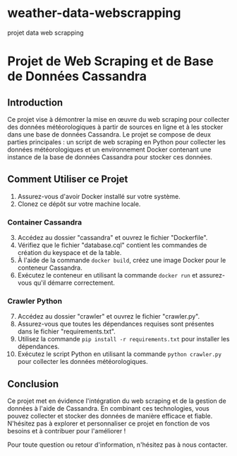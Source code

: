 # weather-data-webscrapping
projet data web scrapping

# Projet de Web Scraping et de Base de Données Cassandra

## Introduction
Ce projet vise à démontrer la mise en œuvre du web scraping pour collecter des données météorologiques à partir de sources en ligne et à les stocker dans une base de données Cassandra. Le projet se compose de deux parties principales : un script de web scraping en Python pour collecter les données météorologiques et un environnement Docker contenant une instance de la base de données Cassandra pour stocker ces données.

## Comment Utiliser ce Projet
1. Assurez-vous d'avoir Docker installé sur votre système.
2. Clonez ce dépôt sur votre machine locale.

### Container Cassandra
3. Accédez au dossier "cassandra" et ouvrez le fichier "Dockerfile".
4. Vérifiez que le fichier "database.cql" contient les commandes de création du keyspace et de la table.
5. À l'aide de la commande `docker build`, créez une image Docker pour le conteneur Cassandra.
6. Exécutez le conteneur en utilisant la commande `docker run` et assurez-vous qu'il démarre correctement.

### Crawler Python
7. Accédez au dossier "crawler" et ouvrez le fichier "crawler.py".
8. Assurez-vous que toutes les dépendances requises sont présentes dans le fichier "requirements.txt".
9. Utilisez la commande `pip install -r requirements.txt` pour installer les dépendances.
10. Exécutez le script Python en utilisant la commande `python crawler.py` pour collecter les données météorologiques.

## Conclusion
Ce projet met en évidence l'intégration du web scraping et de la gestion de données à l'aide de Cassandra. En combinant ces technologies, vous pouvez collecter et stocker des données de manière efficace et fiable. N'hésitez pas à explorer et personnaliser ce projet en fonction de vos besoins et à contribuer pour l'améliorer !

Pour toute question ou retour d'information, n'hésitez pas à nous contacter.

